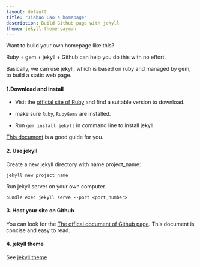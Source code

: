 ```yaml
---
layout: default
title: "Jiahao Cao's homepage"
description: Build Github page with jekyll
theme: jekyll-theme-cayman
---
```


Want to build your own homepage like this?

Ruby + gem + jekyll + Github can help you do this with no effort.

Basically, we can use jekyll, which is based on ruby and managed by gem, to build a static web page.

#### 1.Download and install


* Visit the [official site of Ruby](https://rubyinstaller.org/) and find a suitable version to download.

* make sure ```Ruby```, ```RubyGems``` are installed.

* Run  ```gem install jekyll``` in command line to install jekyll.

[This document](http://jekyllcn.com/docs/installation/) is a good guide for you.

#### 2. Use jekyll
Create a new jekyll directory with name project_name:

```
jekyll new project_name
```

Run jekyll server on your own computer.

```
bundle exec jekyll serve --port <port_number>
```

#### 3. Host your site on Github

You can look for the [The offical document of Github page](https://help.github.com/en/github/working-with-github-pages/creating-a-github-pages-site). This document is concise and easy to read.

#### 4. jekyll theme

See [jekyll theme](./Jekyll_theme.html)
